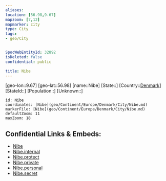 ```yaml
---
aliases: 
location: [56.98,9.67]
mapzoom: [7,12] 
mapmarker: city 
type: City
tags:
- geo/City


SpocWebEntityId: 32892
isDeleted: false
confidential: public

title: Nibe
---
```

[geo-lon::9.67]
[geo-lat::56.98]
[name::Nibe]
[State::]
[Country::[Denmark](geo/Continent/Europe/Denmark.md)]
[StateId::]
[Population::]
[Unknown::]


```leaflet
id: Nibe
coordinates: [Nibe](geo/Continent/Europe/Denmark/City/Nibe.md)
markerFile: [Nibe](geo/Continent/Europe/Denmark/City/Nibe.md)
defaultZoom: 11 
maxZoom: 18
```


## Confidential Links & Embeds: 
- [Nibe](../../../../../../_public/geo/Continent/Europe/Denmark/City/Nibe.md) 
- [Nibe.internal](../../../../../../_internal/geo/Continent/Europe/Denmark/City/Nibe.internal.md) 
- [Nibe.protect](../../../../../../_protect/geo/Continent/Europe/Denmark/City/Nibe.protect.md) 
- [Nibe.private](../../../../../../_private/geo/Continent/Europe/Denmark/City/Nibe.private.md) 
- [Nibe.personal](../../../../../../_personal/geo/Continent/Europe/Denmark/City/Nibe.personal.md) 
- [Nibe.secret](../../../../../../_secret/geo/Continent/Europe/Denmark/City/Nibe.secret.md) 
